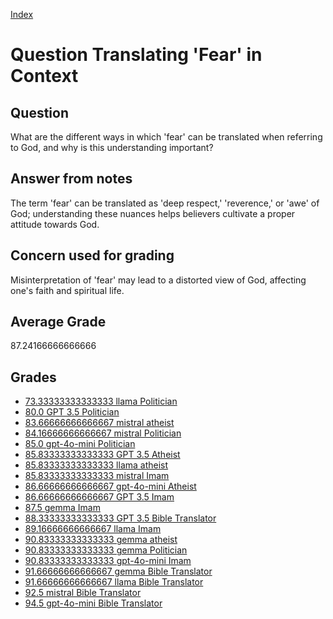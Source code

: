
[Index](../../index.md)
# Question Translating 'Fear' in Context
## Question
What are the different ways in which 'fear' can be translated when referring to God, and why is this understanding important?

## Answer from notes
The term 'fear' can be translated as 'deep respect,' 'reverence,' or 'awe' of God; understanding these nuances helps believers cultivate a proper attitude towards God.

## Concern used for grading
Misinterpretation of 'fear' may lead to a distorted view of God, affecting one's faith and spiritual life.

## Average Grade
87.24166666666666

## Grades
 * [73.33333333333333 llama Politician](../answers/llama_Politician/Translating__Fear__in_Context.md)
 * [80.0 GPT 3.5 Politician](../answers/GPT_3.5_Politician/Translating__Fear__in_Context.md)
 * [83.66666666666667 mistral atheist](../answers/mistral_atheist/Translating__Fear__in_Context.md)
 * [84.16666666666667 mistral Politician](../answers/mistral_Politician/Translating__Fear__in_Context.md)
 * [85.0 gpt-4o-mini Politician](../answers/gpt-4o-mini_Politician/Translating__Fear__in_Context.md)
 * [85.83333333333333 GPT 3.5 Atheist](../answers/GPT_3.5_Atheist/Translating__Fear__in_Context.md)
 * [85.83333333333333 llama atheist](../answers/llama_atheist/Translating__Fear__in_Context.md)
 * [85.83333333333333 mistral Imam](../answers/mistral_Imam/Translating__Fear__in_Context.md)
 * [86.66666666666667 gpt-4o-mini Atheist](../answers/gpt-4o-mini_Atheist/Translating__Fear__in_Context.md)
 * [86.66666666666667 GPT 3.5 Imam](../answers/GPT_3.5_Imam/Translating__Fear__in_Context.md)
 * [87.5 gemma Imam](../answers/gemma_Imam/Translating__Fear__in_Context.md)
 * [88.33333333333333 GPT 3.5 Bible Translator](../answers/GPT_3.5_Bible_Translator/Translating__Fear__in_Context.md)
 * [89.16666666666667 llama Imam](../answers/llama_Imam/Translating__Fear__in_Context.md)
 * [90.83333333333333 gemma atheist](../answers/gemma_atheist/Translating__Fear__in_Context.md)
 * [90.83333333333333 gemma Politician](../answers/gemma_Politician/Translating__Fear__in_Context.md)
 * [90.83333333333333 gpt-4o-mini Imam](../answers/gpt-4o-mini_Imam/Translating__Fear__in_Context.md)
 * [91.66666666666667 gemma Bible Translator](../answers/gemma_Bible_Translator/Translating__Fear__in_Context.md)
 * [91.66666666666667 llama Bible Translator](../answers/llama_Bible_Translator/Translating__Fear__in_Context.md)
 * [92.5 mistral Bible Translator](../answers/mistral_Bible_Translator/Translating__Fear__in_Context.md)
 * [94.5 gpt-4o-mini Bible Translator](../answers/gpt-4o-mini_Bible_Translator/Translating__Fear__in_Context.md)
